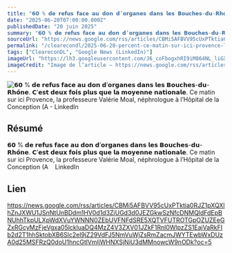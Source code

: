 ```yaml
---
title: "𝟲𝟬 % 𝗱𝗲 𝗿𝗲𝗳𝘂𝘀 𝗳𝗮𝗰𝗲 𝗮𝘂 𝗱𝗼𝗻 𝗱’𝗼𝗿𝗴𝗮𝗻𝗲𝘀 𝗱𝗮𝗻𝘀 𝗹𝗲𝘀 𝗕𝗼𝘂𝗰𝗵𝗲𝘀-𝗱𝘂-𝗥𝗵𝗼̂𝗻𝗲. 𝗖’𝗲𝘀𝘁 𝗱𝗲𝘂𝘅 𝗳𝗼𝗶𝘀 𝗽𝗹𝘂𝘀 𝗾𝘂𝗲 𝗹𝗮 𝗺𝗼𝘆𝗲𝗻𝗻𝗲 𝗻𝗮𝘁𝗶𝗼𝗻𝗮𝗹𝗲. Ce matin sur ici Provence, la professeure Valérie Moal, néphrologue à l’Hôpital de la Conception (A - LinkedIn"
date: "2025-06-20T07:00:00.000Z"
publishedDate: "20 juin 2025"
summary: "𝟲𝟬 % 𝗱𝗲 𝗿𝗲𝗳𝘂𝘀 𝗳𝗮𝗰𝗲 𝗮𝘂 𝗱𝗼𝗻 𝗱’𝗼𝗿𝗴𝗮𝗻𝗲𝘀 𝗱𝗮𝗻𝘀 𝗹𝗲𝘀 𝗕𝗼𝘂𝗰𝗵𝗲𝘀-𝗱𝘂-𝗥𝗵𝗼̂𝗻𝗲. 𝗖’𝗲𝘀𝘁 𝗱𝗲𝘂𝘅 𝗳𝗼𝗶𝘀 𝗽𝗹𝘂𝘀 𝗾𝘂𝗲 𝗹𝗮 𝗺𝗼𝘆𝗲𝗻𝗻𝗲 𝗻𝗮𝘁𝗶𝗼𝗻𝗮𝗹𝗲. Ce matin sur ici Provence, la professeure Valérie Moal, néphrologue à l’Hôpital de la Conception (A &nbsp;&nbsp; LinkedIn"
sourceUrl: "https://news.google.com/rss/articles/CBMi5AFBVV95cUxPTktia0RJZ1pXQXlhZnJXWU1JSnNtUnBDdm1HV0d1d3ZiUGd3d0JEZGkwSzNfcDNMQldFdEpBNUhhTkpULXpWdXVuYWNNN0ZEbUVFNFdSRE5XQTVFUTROTGpOZUZEeGZxRGcyMzFjeVgxa05lckluaDQ4MzZ4V3ZXV01JZkF1Rnl0WlpzZS1EajVaRkFIb2d2T1hhSktobXB6Slc2el9jZ29VdFJ5NmVuWjZsRmZacmJWYTEwbWxDUzA0d25MSFRzQ0doU1hncGtlVmljWHNXSjNiU3dMMnowcW9nODk?oc=5"
permalink: "/clearecondl/2025-06-20-percent-ce-matin-sur-ici-provence-la-professeure-valerie-moal-nephrologue-a-lhop"
tags: ["CleareconDL", "Google News (LinkedIn)"]
imageUrl: "https://lh3.googleusercontent.com/J6_coFbogxhRI9iM864NL_liGXvsQp2AupsKei7z0cNNfDvGUmWUy20nuUhkREQyrpY4bEeIBuc=s0-w300"
imageCredit: "Image de l’article — https://news.google.com/rss/articles/CBMi5AFBVV95cUxPTktia0RJZ1pXQXlhZnJXWU1JSnNtUnBDdm1HV0d1d3ZiUGd3d0JEZGkwSzNfcDNMQldFdEpBNUhhTkpULXpWdXVuYWNNN0ZEbUVFNFdSRE5XQTVFUTROTGpOZUZEeGZxRGcyMzFjeVgxa05lckluaDQ4MzZ4V3ZXV01JZkF1Rnl0WlpzZS1EajVaRkFIb2d2T1hhSktobXB6Slc2el9jZ29VdFJ5NmVuWjZsRmZacmJWYTEwbWxDUzA0d25MSFRzQ0doU1hncGtlVmljWHNXSjNiU3dMMnowcW9nODk?oc=5"
---
```


![𝟲𝟬 % 𝗱𝗲 𝗿𝗲𝗳𝘂𝘀 𝗳𝗮𝗰𝗲 𝗮𝘂 𝗱𝗼𝗻 𝗱’𝗼𝗿𝗴𝗮𝗻𝗲𝘀 𝗱𝗮𝗻𝘀 𝗹𝗲𝘀 𝗕𝗼𝘂𝗰𝗵𝗲𝘀-𝗱𝘂-𝗥𝗵𝗼̂𝗻𝗲. 𝗖’𝗲𝘀𝘁 𝗱𝗲𝘂𝘅 𝗳𝗼𝗶𝘀 𝗽𝗹𝘂𝘀 𝗾𝘂𝗲 𝗹𝗮 𝗺𝗼𝘆𝗲𝗻𝗻𝗲 𝗻𝗮𝘁𝗶𝗼𝗻𝗮𝗹𝗲. Ce matin sur ici Provence, la professeure Valérie Moal, néphrologue à l’Hôpital de la Conception (A - LinkedIn](https://lh3.googleusercontent.com/J6_coFbogxhRI9iM864NL_liGXvsQp2AupsKei7z0cNNfDvGUmWUy20nuUhkREQyrpY4bEeIBuc=s0-w300)

## Résumé

𝟲𝟬 % 𝗱𝗲 𝗿𝗲𝗳𝘂𝘀 𝗳𝗮𝗰𝗲 𝗮𝘂 𝗱𝗼𝗻 𝗱’𝗼𝗿𝗴𝗮𝗻𝗲𝘀 𝗱𝗮𝗻𝘀 𝗹𝗲𝘀 𝗕𝗼𝘂𝗰𝗵𝗲𝘀-𝗱𝘂-𝗥𝗵𝗼̂𝗻𝗲. 𝗖’𝗲𝘀𝘁 𝗱𝗲𝘂𝘅 𝗳𝗼𝗶𝘀 𝗽𝗹𝘂𝘀 𝗾𝘂𝗲 𝗹𝗮 𝗺𝗼𝘆𝗲𝗻𝗻𝗲 𝗻𝗮𝘁𝗶𝗼𝗻𝗮𝗹𝗲. Ce matin sur ici Provence, la professeure Valérie Moal, néphrologue à l’Hôpital de la Conception (A &nbsp;&nbsp; LinkedIn

## Lien

https://news.google.com/rss/articles/CBMi5AFBVV95cUxPTktia0RJZ1pXQXlhZnJXWU1JSnNtUnBDdm1HV0d1d3ZiUGd3d0JEZGkwSzNfcDNMQldFdEpBNUhhTkpULXpWdXVuYWNNN0ZEbUVFNFdSRE5XQTVFUTROTGpOZUZEeGZxRGcyMzFjeVgxa05lckluaDQ4MzZ4V3ZXV01JZkF1Rnl0WlpzZS1EajVaRkFIb2d2T1hhSktobXB6Slc2el9jZ29VdFJ5NmVuWjZsRmZacmJWYTEwbWxDUzA0d25MSFRzQ0doU1hncGtlVmljWHNXSjNiU3dMMnowcW9nODk?oc=5
